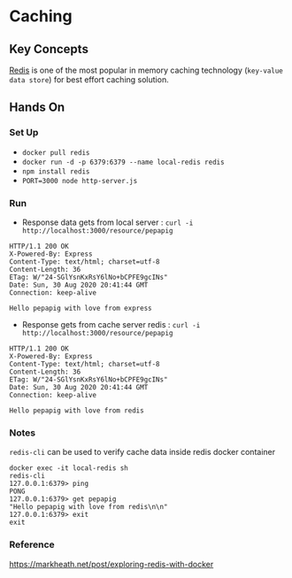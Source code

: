 # Caching
## Key Concepts
[Redis](https://hub.docker.com/_/redis) is one of the most popular in memory caching technology (`key-value data store`) for best effort caching solution.
## Hands On
### Set Up
- `docker pull redis`
- `docker run -d -p 6379:6379 --name local-redis redis`
- `npm install redis`
- `PORT=3000 node http-server.js`

### Run
- Response data gets from local server : `curl -i http://localhost:3000/resource/pepapig`

```
HTTP/1.1 200 OK
X-Powered-By: Express
Content-Type: text/html; charset=utf-8
Content-Length: 36
ETag: W/"24-SGlYsnKxRsY6lNo+bCPFE9gcINs"
Date: Sun, 30 Aug 2020 20:41:44 GMT
Connection: keep-alive

Hello pepapig with love from express
```

- Response gets from cache server redis : `curl -i http://localhost:3000/resource/pepapig`

```
HTTP/1.1 200 OK
X-Powered-By: Express
Content-Type: text/html; charset=utf-8
Content-Length: 36
ETag: W/"24-SGlYsnKxRsY6lNo+bCPFE9gcINs"
Date: Sun, 30 Aug 2020 20:41:44 GMT
Connection: keep-alive

Hello pepapig with love from redis
```

### Notes

`redis-cli` can be used to verify cache data inside redis docker container
````
docker exec -it local-redis sh
redis-cli
127.0.0.1:6379> ping
PONG
127.0.0.1:6379> get pepapig
"Hello pepapig with love from redis\n\n"
127.0.0.1:6379> exit
exit
````
### Reference
https://markheath.net/post/exploring-redis-with-docker

